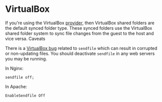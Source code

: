 
# VirtualBox

If you're using the VirtualBox [provider][providers], then VirtualBox shared folders are the default synced folder type. These synced folders use the VirtualBox shared folder system to sync file changes from the guest to the host and vice versa.
Caveats

There is a [VirtualBox bug][bug] related to `sendfile` which can result in corrupted or non-updating files. You should deactivate `sendfile` in any web servers you may be running.

In Nginx:
```
sendfile off;
```
In Apache:
```
EnableSendfile Off
```

[providers]: https://docs.vagrantup.com/v2/providers/
[bug]: https://github.com/mitchellh/vagrant/issues/351#issuecomment-1339640